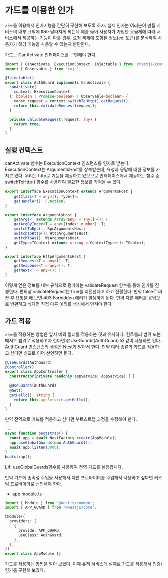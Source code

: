 # 가드를 이용한 인가

가드를 이용해서 인가기능을 간단히 구현해 보도록 하자. 실제 인가는 여러분이 만들 서비스의 내부 규칙에 따라 달라지게 되는데 예를 들어 사용자가 가입한 요금제에 따라 서비스에서 제공하는 기능이 다를 경우, 요청 객체에 포함된 정보(ex. 토큰)를 분석하여 사용자가 해당 기능을 사용할 수 있는지 판단한다.

가드는 CanActivate 인터페이스를 구현해야 한다.

```typescript
import { CanActivate, ExecutionContext, Injectable } from '@nestjs/common';
import { Observable } from 'rxjs';

@Injectable()
export class AuthGuard implements CanActivate {
  canActivate(
    context: ExecutionContext,
  ): boolean | Promise<boolean> | Observable<boolean> {
    const request = context.switchToHttp().getRequest();
    return this.validateRequest(request);
  }

  private validateRequest(request: any) {
    return true;
  }
}
```

## 실행 컨텍스트  

canActivate 함수는 ExecutionContext 인스턴스를 인자로 받는다. ExecutionContext는 ArgumentsHost를 상속받는데, 요청과 응답에 대한 정보를 가지고 있다. 우리는 http로 기능을 제공하고 있으므로 인터페이스에서 제공하는 함수 중 switchToHttp() 함수를 사용하여 필요한 정보를 가져올 수 있다.

```typescript
export interface ExecutionContext extends ArgumentsHost {
    getClass<T = any>(): Type<T>;
    getHandler(): Function;
}

export interface ArgumentsHost {
    getArgs<T extends Array<any> = any[]>(): T;
    getArgByIndex<T = any>(index: number): T;
    switchToRpc(): RpcArgumentsHost;
    switchToHttp(): HttpArgumentsHost;
    switchToWs(): WsArgumentsHost;
    getType<TContext extends string = ContextType>(): TContext;
}

export interface HttpArgumentsHost {
    getRequest<T = any>(): T;
    getResponse<T = any>(): T;
    getNext<T = any>(): T;
}
```

이렇게 얻은 정보를 내부 규칙으로 평가하는 validateRequest 함수를 통해 인가를 진행한다. 편의상 validateRequest는 true를 리턴한다고 하고 진행한다. 만약 false로 바꾼 후 요청을 해 보면 403 Forbidden 에러가 발생하게 된다. 만약 다른 에러를 응답으로 반환하고 싶다면 직접 다른 예외를 생성해서 던져야 한다.

## 가드 적용

가드를 적용하는 방법은 앞서 예외 필터를 적용하는 것과 유사하다. 컨트롤러 범위 또는 메서드 범위로 적용하고자 한다면 @UseGuards(AuthGuard) 와 같이 사용하면 된다. AuthGuard 인스턴스의 생성은 Nest가 맡아서 한다. 만약 여러 종류의 가드를 적용하고 싶다면 쉼표로 이어 선언하면 된다.

```ts
@UseGuards(AuthGuard)
@Controller()
export class AppController {
  constructor(private readonly appService: AppService) { }

  @UseGuards(AuthGuard)
  @Get()
  getHello(): string {
    return this.appService.getHello();
  }
}
```

만약 전역으로 가드를 적용하고 싶다면 부트스트랩 과정을 수정해야 한다.

```ts
...
async function bootstrap() {
  const app = await NestFactory.create(AppModule);
  app.useGlobalGuards(new AuthGuard());
  await app.listen(3000);
}
bootstrap();
```

L4: useGlobalGuards함수를 사용하여 전역 가드를 설정합니다.

만약 가드에 종속성 주입을 사용해서 다른 프로바이더를 주입해서 사용하고 싶다면 커스텀 프로바이더로 선언해야 한다.

- app.module.ts

```typescript
import { Module } from '@nestjs/common';
import { APP_GUARD } from '@nestjs/core';

@Module({
  providers: [
    {
      provide: APP_GUARD,
      useClass: AuthGuard,
    },
  ],
})
export class AppModule {}
```

가드를 적용하는 방법을 알아 보았다. 이제 유저 서비스에 실제로 가드를 적용해서 인증/인가를 구현해 보겠다.